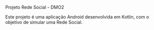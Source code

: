 Projeto Rede Social - DMO2

Este projeto é uma aplicação Android desenvolvida em Kotlin, com o objetivo de simular uma Rede Social.
